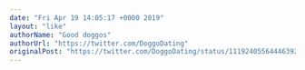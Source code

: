 ```yaml
---
date: "Fri Apr 19 14:05:17 +0000 2019"
layout: "like"
authorName: "Good doggos"
authorUrl: "https://twitter.com/DoggoDating"
originalPost: "https://twitter.com/DoggoDating/status/1119240556444639233"
---
```

